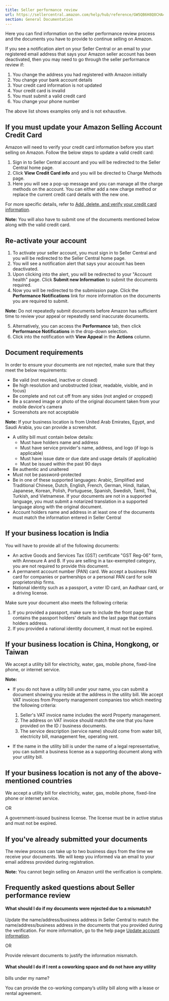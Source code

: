 ```yaml
---
title: Seller performance review
url: https://sellercentral.amazon.com/help/hub/reference/GW5QB6H8Q8CHA483
section: General Documentation
---
```


Here you can find information on the seller performance review process and the
documents you have to provide to continue selling on Amazon.

If you see a notification alert on your Seller Central or an email to your
registered email address that says your Amazon seller account has been
deactivated, then you may need to go through the seller performance review if:  

  1. You change the address you had registered with Amazon initially 
  2. You change your bank account details
  3. Your credit card information is not updated
  4. Your credit card is invalid
  5. You must submit a valid credit card
  6. You change your phone number

The above list shows examples only and is not exhaustive.

## If you must update your Amazon Selling Account Credit Card

Amazon will need to verify your credit card information before you start
selling on Amazon. Follow the below steps to update a valid credit card:  

  1. Sign in to Seller Central account and you will be redirected to the Seller Central home page.
  2. Click **View Credit Card info** and you will be directed to Charge Methods page.
  3. Here you will see a pop-up message and you can manage all the charge methods on the account. You can either add a new charge method or replace the current credit card details with the new one.

For more specific details, refer to [Add, delete, and verify your credit card
information](/gp/help/GUQLF3C3HXXXERLC).

**Note:** You will also have to submit one of the documents mentioned below
along with the valid credit card.

## Re-activate your account

  

  1. To activate your seller account, you must sign in to Seller Central and you will be redirected to the Seller Central home page.
  2. You will see a notification alert that says your account has been deactivated.
  3. Upon clicking into the alert, you will be redirected to your "Account health" page. Click **Submit new Information** to submit the documents required.
  4. Now you will be redirected to the submission page. Click the **Performance Notifications** link for more information on the documents you are required to submit.

**Note:** Do not repeatedly submit documents before Amazon has sufficient time
to review your appeal or repeatedly send inaccurate documents.

  5. Alternatively, you can access the **Performance** tab, then click **Performance Notifications** in the drop-down selection.
  6. Click into the notification with **View Appeal** in the **Actions** column.

## Document requirements

In order to ensure your documents are not rejected, make sure that they meet
the below requirements:

  * Be valid (not revoked, inactive or closed)
  * Be high resolution and unobstructed (clear, readable, visible, and in focus)
  * Be complete and not cut off from any sides (not angled or cropped)
  * Be a scanned image or photo of the original document taken from your mobile device's camera
  * Screenshots are not acceptable

**Note:** If your business location is from United Arab Emirates, Egypt, and
Saudi Arabia, you can provide a screenshot.

  * A utility bill must contain below details:
    * Must have holders name and address
    * Must have service provider's name, address, and logo (if logo is applicable)
    * Must have issue date or due date and usage details (if applicable)
    * Must be issued within the past 90 days
  * Be authentic and unaltered
  * Must not be password-protected
  * Be in one of these supported languages: Arabic, Simplified and Traditional Chinese, Dutch, English, French, German, Hindi, Italian, Japanese, Korean, Polish, Portuguese, Spanish, Swedish, Tamil, Thai, Turkish, and Vietnamese. If your documents are not in a supported language, you must submit a notarized translation in a supported language along with the original document.
  * Account holders name and address in at least one of the documents must match the information entered in Seller Central

## If your business location is India

You will have to provide all of the following documents:

  * An active Goods and Services Tax (GST) certificate "GST Reg-06" form, with Annexure A and B. If you are selling in a tax-exempted category, you are not required to provide this document. 
  * A permanent account number (PAN) card. We accept a business PAN card for companies or partnerships or a personal PAN card for sole proprietorship firms.
  * National identity such as a passport, a voter ID card, an Aadhaar card, or a driving license.

Make sure your document also meets the following criteria:  

  1. If you provided a passport, make sure to include the front page that contains the passport holders' details and the last page that contains holders address.
  2. If you provided a national identity document, it must not be expired.

## If your business location is China, Hongkong, or Taiwan

We accept a utility bill for electricity, water, gas, mobile phone, fixed-line
phone, or internet service.

**Note:**

  * If you do not have a utility bill under your name, you can submit a document showing you reside at the address in the utility bill. We accept VAT invoices from Property management companies too which meeting the following criteria:  

    1. Seller's VAT invoice name includes the word Property management.
    2. The address on VAT invoice should match the one that you have provided on the ID / business documents.
    3. The service description (service name) should come from water bill, electricity bill, management fee, operating rent.
  * If the name in the utility bill is under the name of a legal representative, you can submit a business license as a supporting document along with your utility bill.

## If your business location is not any of the above-mentioned countries

We accept a utility bill for electricity, water, gas, mobile phone, fixed-line
phone or internet service.

OR

A government-issued business license. The license must be in active status and
must not be expired.

## If you've already submitted your documents

The review process can take up to two business days from the time we receive
your documents. We will keep you informed via an email to your email address
provided during registration.

**Note:** You cannot begin selling on Amazon until the verification is
complete.

## Frequently asked questions about Seller performance review

#### What should I do if my documents were rejected due to a mismatch?

Update the name/address/business address in Seller Central to match the
name/address/business address in the documents that you provided during the
verification. For more information, go to the help page [Update account
information](/gp/help/G191).

OR

Provide relevant documents to justify the information mismatch.

#### What should I do if I rent a coworking space and do not have any utility
bills under my name?

You can provide the co-working company’s utility bill along with a lease or
rental agreement.

